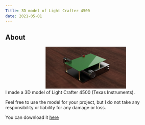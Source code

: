 ```yaml
---
Title: 3D model of Light Crafter 4500
date: 2021-05-01
---
```


## About
<div align="center">
<img src="./lightcrafter.png" width = "50%">
</div>
I made a 3D model of Light Crafter 4500 (Texas Instruments). 

Feel free to use the model for your project, but I do not take any responsibility or liability for any damage or loss.

You can download it [here](https://github.com/mytkymt/3Dmodel-for-LightCrafter4500)
